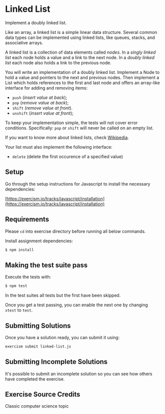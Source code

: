 # Linked List

Implement a doubly linked list.

Like an array, a linked list is a simple linear data structure. Several
common data types can be implemented using linked lists, like queues,
stacks, and associative arrays.

A linked list is a collection of data elements called *nodes*. In a
*singly linked list* each node holds a value and a link to the next node.
In a *doubly linked list* each node also holds a link to the previous
node.

You will write an implementation of a doubly linked list. Implement a
Node to hold a value and pointers to the next and previous nodes. Then
implement a List which holds references to the first and last node and
offers an array-like interface for adding and removing items:

* `push` (*insert value at back*);
* `pop` (*remove value at back*);
* `shift` (*remove value at front*).
* `unshift` (*insert value at front*);

To keep your implementation simple, the tests will not cover error
conditions. Specifically: `pop` or `shift` will never be called on an
empty list.

If you want to know more about linked lists, check [Wikipedia](https://en.wikipedia.org/wiki/Linked_list).

Your list must also implement the following interface:

- `delete` (delete the first occurence of a specified value)


## Setup

Go through the setup instructions for Javascript to install the necessary
dependencies:

[https://exercism.io/tracks/javascript/installation](https://exercism.io/tracks/javascript/installation)

## Requirements

Please `cd` into exercise directory before running all below commands.

Install assignment dependencies:

```bash
$ npm install
```

## Making the test suite pass

Execute the tests with:

```bash
$ npm test
```

In the test suites all tests but the first have been skipped.

Once you get a test passing, you can enable the next one by changing `xtest` to
`test`.


## Submitting Solutions

Once you have a solution ready, you can submit it using:

```bash
exercism submit linked-list.js
```

## Submitting Incomplete Solutions

It's possible to submit an incomplete solution so you can see how others have
completed the exercise.

## Exercise Source Credits

Classic computer science topic

